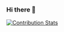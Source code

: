 ### Hi there 👋
[![Contribution Stats](https://github-contribution-stats.vercel.app/api/?username=u1ug)](https://github.com/LordDashMe/github-contribution-stats/)
<!--
**u1ug/u1ug** is a ✨ _special_ ✨ repository because its `README.md` (this file) appears on your GitHub profile.

Here are some ideas to get you started:

- 🔭 I’m currently working on ...
- 🌱 I’m currently learning ...
- 👯 I’m looking to collaborate on ...
- 🤔 I’m looking for help with ...
- 💬 Ask me about ...
- 📫 How to reach me: ...
- 😄 Pronouns: ...
- ⚡ Fun fact: ...
-->
